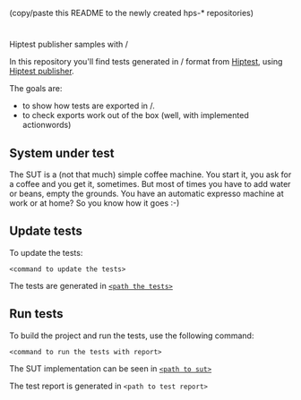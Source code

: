 (copy/paste this README to the newly created hps-* repositories)

# <repository name>

<Travis build status>

Hiptest publisher samples with <language>/<framework>

In this repository you'll find tests generated in <language>/<framework> format from [Hiptest](https://hiptest.com), using [Hiptest publisher](https://github.com/hiptest/hiptest-publisher).

The goals are:

 * to show how tests are exported in <language>/<framework>.
 * to check exports work out of the box (well, with implemented actionwords)

System under test
------------------

The SUT is a (not that much) simple coffee machine. You start it, you ask for a coffee and you get it, sometimes. But most of times you have to add water or beans, empty the grounds. You have an automatic expresso machine at work or at home? So you know how it goes :-)

Update tests
-------------


To update the tests:

    <command to update the tests>

The tests are generated in [``<path the tests>``](<github path to tests>)

Run tests
---------


To build the project and run the tests, use the following command:

    <command to run the tests with report>

The SUT implementation can be seen in [``<path to sut>``](<github path to sut>)

The test report is generated in ```<path to test report>```

